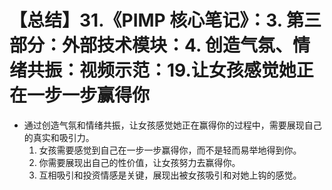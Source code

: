 # 【总结】31.《PIMP 核心笔记》：3. 第三部分：外部技术模块：4. 创造气氛、情绪共振：视频示范：19.让女孩感觉她正在一步一步赢得你

-   通过创造气氛和情绪共振，让女孩感觉她正在赢得你的过程中，需要展现自己的真实和吸引力。
    1.  女孩需要感觉到自己在一步一步赢得你，而不是轻而易举地得到你。
    2.  你需要展现出自己的性价值，让女孩努力去赢得你。
    3.  互相吸引和投资情感是关键，展现出被女孩吸引和对她上钩的感觉。